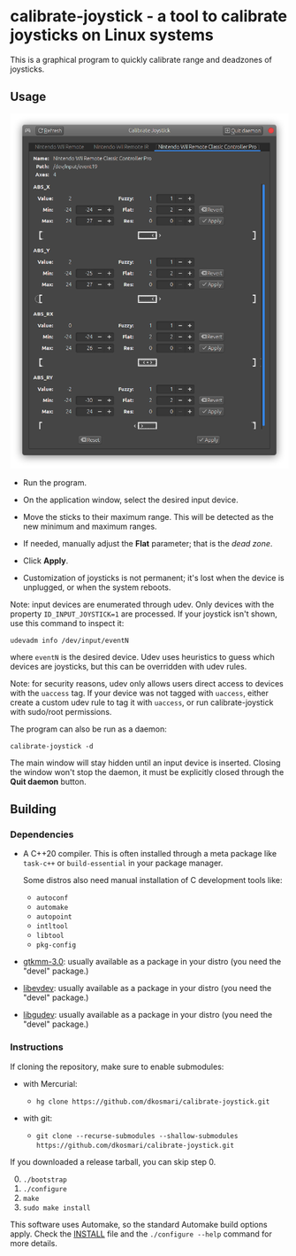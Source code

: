 # calibrate-joystick - a tool to calibrate joysticks on Linux systems

This is a graphical program to quickly calibrate range and deadzones of joysticks.


## Usage

![calibrate-joystick main window](screenshots/screenshot-1.png)

  - Run the program.

  - On the application window, select the desired input device.

  - Move the sticks to their maximum range. This will be detected as the new minimum and
    maximum ranges.
  
  - If needed, manually adjust the **Flat** parameter; that is the *dead zone*.
  
  - Click **Apply**.

  - Customization of joysticks is not permanent; it's lost when the device is unplugged,
    or when the system reboots.

Note: input devices are enumerated through udev. Only devices with the property
`ID_INPUT_JOYSTICK=1` are processed. If your joystick isn't shown, use this command to
inspect it:

    udevadm info /dev/input/eventN

where `eventN` is the desired device. Udev uses heuristics to guess which devices are
joysticks, but this can be overridden with udev rules.

Note: for security reasons, udev only allows users direct access to devices with the
`uaccess` tag. If your device was not tagged with `uaccess`, either create a custom udev
rule to tag it with `uaccess`, or run calibrate-joystick with sudo/root permissions.

The program can also be run as a daemon:

    calibrate-joystick -d

The main window will stay hidden until an input device is inserted. Closing the window
won't stop the daemon, it must be explicitly closed through the **Quit daemon** button.


## Building

### Dependencies

- A C++20 compiler. This is often installed through a meta package like `task-c++` or `build-essential` in your package manager.

  Some distros also need manual installation of C development tools like:
    - `autoconf`
    - `automake`
    - `autopoint`
    - `intltool`
    - `libtool`
    - `pkg-config`

- [gtkmm-3.0](http://gtkmm.org): usually available as a package in your distro (you need
  the "devel" package.)

- [libevdev](http://www.freedesktop.org/wiki/Software/libevdev): usually available as a
  package in your distro (you need the "devel" package.)

- [libgudev](http://wiki.gnome.org/Projects/libgudev): usually available as a package in
  your distro (you need the "devel" package.)


### Instructions

If cloning the repository, make sure to enable submodules:

- with Mercurial:
  - `hg clone https://github.com/dkosmari/calibrate-joystick.git`

- with git:
  - `git clone --recurse-submodules --shallow-submodules https://github.com/dkosmari/calibrate-joystick.git`

If you downloaded a release tarball, you can skip step 0. 

0. `./bootstrap`
1. `./configure`
2. `make`
3. `sudo make install`

This software uses Automake, so the standard Automake build options apply. Check the
[INSTALL](INSTALL) file and the `./configure --help` command for more details.
